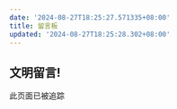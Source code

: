 ```yaml
---
date: '2024-08-27T18:25:27.571335+08:00'
title: 留言板
updated: '2024-08-27T18:25:28.302+08:00'
---
```

## 文明留言!

此页面已被追踪
